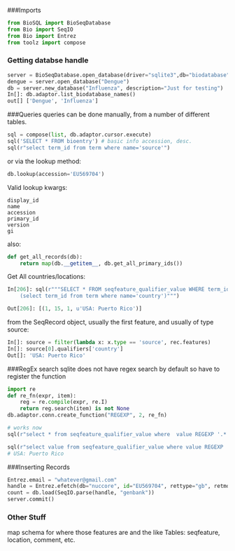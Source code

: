 ###Imports
```python
from BioSQL import BioSeqDatabase
from Bio import SeqIO
from Bio import Entrez
from toolz import compose
```

### Getting databse handle
```python
server = BioSeqDatabase.open_database(driver="sqlite3",db="biodatabase")
dengue = server.open_database("Dengue")
db = server.new_database("Influenza", description="Just for testing")
In[]: db.adaptor.list_biodatabase_names()
out[] ['Dengue', 'Influenza']
```
###Queries
queries can be done manually, from a number of different tables.
```python
sql = compose(list, db.adaptor.cursor.execute)
sql('SELECT * FROM bioentry') # basic info accession, desc.
sql(r"select term_id from term where name='source'")
```
or via the lookup method:
```python
db.lookup(accession='EU569704')
```

Valid lookup kwargs:
```
display_id
name
accession
primary_id
version
gi
```
also:
```python
def get_all_records(db):
    return map(db.__getitem__, db.get_all_primary_ids())
```
Get All countries/locations:
```python
In[206]: sql(r"""SELECT * FROM seqfeature_qualifier_value WHERE term_id =
    (select term_id from term where name='country')""")

Out[206]: [(1, 15, 1, u'USA: Puerto Rico')]
```
from the SeqRecord object, usually the first feature, and usually of type source:
```python
In[]: source = filter(lambda x: x.type == 'source', rec.features)
In[]: source[0].qualifiers['country']
Out[]: 'USA: Puerto Rico'
```

###RegEx search
sqlite does not have regex search by default so have to register the function

```python
import re
def re_fn(expr, item):
    reg = re.compile(expr, re.I)
    return reg.search(item) is not None
db.adaptor.conn.create_function("REGEXP", 2, re_fn)
```
```python
# works now
sql(r"select * from seqfeature_qualifier_value where  value REGEXP '.*' ")

sql(r"select value from seqfeature_qualifier_value where value REGEXP '.*USA.*'")
# USA: Puerto Rico
```



###Inserting Records
```python
Entrez.email = "whatever@gmail.com"
handle = Entrez.efetch(db="nuccore", id="EU569704", rettype="gb", retmode="text") #id=accession
count = db.load(SeqIO.parse(handle, "genbank"))
server.commit()
```


### Other Stuff
map schema for where those features are and the like
Tables: seqfeature, location, comment, etc.


